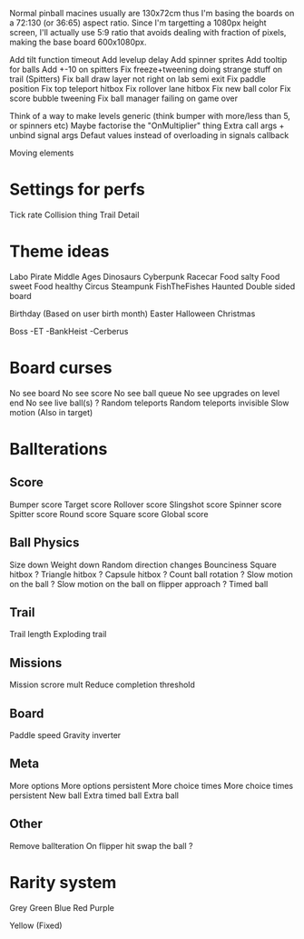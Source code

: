 Normal pinball macines usually are 130x72cm thus I'm basing the boards on a 72:130 (or 36:65) aspect ratio.
Since I'm targetting a 1080px height screen, I'll actually use 5:9 ratio that avoids dealing with fraction of pixels, making the base board 600x1080px.

Add tilt function timeout
Add levelup delay
Add spinner sprites
Add tooltip for balls
Add +-10 on spitters
Fix freeze+tweening doing strange stuff on trail (Spitters)
Fix ball draw layer not right on lab semi exit
Fix paddle position
Fix top teleport hitbox
Fix rollover lane hitbox
Fix new ball color
Fix score bubble tweening
Fix ball manager failing on game over

Think of a way to make levels generic (think bumper with more/less than 5, or spinners etc)
Maybe factorise the "OnMultiplier" thing
Extra call args + unbind signal args
Defaut values instead of overloading in signals callback

Moving elements

# Settings for perfs
Tick rate
Collision thing
Trail Detail

# Theme ideas
Labo
Pirate
Middle Ages
Dinosaurs
Cyberpunk
Racecar
Food salty
Food sweet
Food healthy
Circus
Steampunk
FishTheFishes
Haunted
Double sided board


Birthday (Based on user birth month)
Easter
Halloween
Christmas

Boss
-ET
-BankHeist
-Cerberus

# Board curses
No see board
No see score
No see ball queue
No see upgrades on level end
No see live ball(s) ?
Random teleports
Random teleports invisible
Slow motion (Also in target)

# Ballterations

## Score
Bumper score
Target score
Rollover score
Slingshot score
Spinner score
Spitter score
Round score
Square score
Global score

## Ball Physics
Size down
Weight down
Random direction changes
Bounciness
Square hitbox ?
Triangle hitbox ?
Capsule hitbox ?
Count ball rotation ?
Slow motion on the ball ?
Slow motion on the ball on flipper approach ?
Timed ball

## Trail
Trail length
Exploding trail

## Missions
Mission scrore mult
Reduce completion threshold

## Board
Paddle speed
Gravity inverter

## Meta
More options
More options persistent
More choice times
More choice times persistent
New ball
Extra timed ball
Extra ball

## Other
Remove ballteration
On flipper hit swap the ball ?

# Rarity system

Grey
Green
Blue
Red
Purple

Yellow (Fixed)
